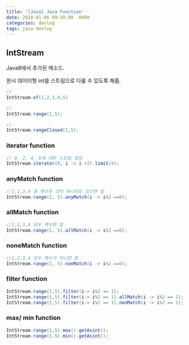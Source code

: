 ```yaml
---
title: '[Java] Java Function'
date: 2020-01-06 09:50:00 -0400
categories: devlog
tags: java devlog
---
```


## IntStream

Java8에서 추가된 메소드.

원시 데이터형 int를 스트림으로 다룰 수 있도록 해줌.

```java
//
IntStream.of(1,2,3,4,5)

//
IntStream.range(1,5);

//
IntStream.rangeClosed(1,5);
```

### iterator function

```java
// 0, 2, 4, 6에 대한 스트림 생성
IntStream.iterator(0, i -> i +2).limit(4);
```

### anyMatch function

```java
//1,2,3,4 중 짝수인 것이 하나라도 있으면 참
IntStream.range(1, 5).anyMatch(i -> i%2 ==0);
```

### allMatch function

```java
//1,2,3,4 모두 짝수면 참
IntStream.range(1, 5).allMatch(i -> i%2 ==0);
```

### noneMatch function

```java
//1,2,3,4 모두 짝수가 아니면 참
IntStream.range(1, 5).nonMatch(i -> i%2 ==0);
```

### filter function

```java
IntStream.range(1,5).filter(i-> i%2 == 1);
IntStream.range(1,5).filter(i-> i%2 == 1).allMatch(i -> i%2 == 1);
IntStream.range(1,5).filter(i-> i%2 == 1).nonMatch(i -> i%2 == 1);
```

### max/ min function

```java
IntStream.range(1,5).max().getAsint();
IntStream.range(1.5).min().getAsint();
```
